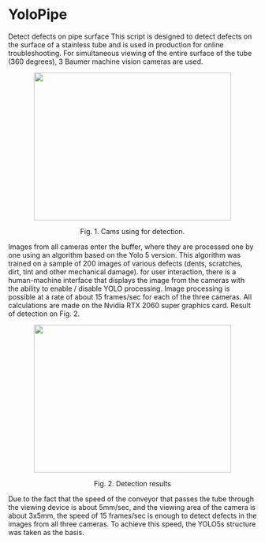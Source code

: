 # YoloPipe
 Detect defects on pipe surface
This script is designed to detect defects on the surface of a stainless tube and is used in production for online troubleshooting. 
For simultaneous viewing of the entire surface of the tube (360 degrees), 
3 Baumer machine vision cameras are used.
<p align="center">
<img src="https://user-images.githubusercontent.com/90841085/151109489-99f96cbd-95f8-4c3b-a056-d5195a3965d2.jpg" width="400" height="300"/>
<p>
 <p align="center">
 Fig. 1. Cams using for detection.
 <p>
Images from all cameras enter the buffer, where they are processed one by one using an algorithm based on the Yolo 5 version.
This algorithm was trained on a sample of 200 images of various defects (dents, scratches, dirt, tint and other mechanical damage).
for user interaction, there is a human-machine interface that displays the image from the cameras with the ability to enable / disable YOLO processing.
Image processing is possible at a rate of about 15 frames/sec for each of the three cameras. 
All calculations are made on the Nvidia RTX 2060 super graphics card. Result of detection on Fig. 2.
<p align="center">
<img src="https://user-images.githubusercontent.com/90841085/151109563-70053de3-0e85-477d-ad9a-5235d075d4e9.png" width="400" height="300"/>
 <p>
<p align="center">
Fig. 2. Detection results
<p>
Due to the fact that the speed of the conveyor that passes the tube through the viewing device is about 5mm/sec, 
and the viewing area of the camera is about 3x5mm, the speed of 15 frames/sec is enough to detect defects in the images from all three cameras.
To achieve this speed, the YOLO5s structure was taken as the basis.
